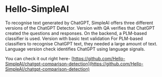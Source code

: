# Hello-SimpleAI

To recognise text generated by ChatGPT, SimpleAI offers three different versions of the ChatGPT Detector. Version with QA verifies that ChatGPT created the questions and responses. On the backend, a PLM-based classifier is used. Version with basic text validation For PLM-based classifiers to recognise ChatGPT text, they needed a large amount of text. Language version check identifies ChatGPT using language signals.

You can check it out right here- [https://github.com/Hello-SimpleAI/chatgpt-comparison-detection](https://github.com/Hello-SimpleAI/chatgpt-comparison-detection)
